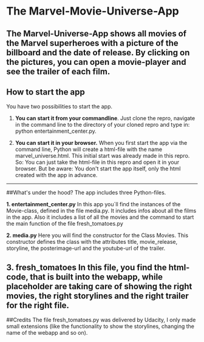 # The Marvel-Movie-Universe-App
The Marvel-Universe-App shows all movies of the Marvel superheroes with a picture of the billboard and the date of release. By clicking on the pictures, you can open a movie-player and see the trailer of each film.
--------

## How to start the app
You have two possibilities to start the app.

1. **You can start it from your commandline**. Just clone the repro, navigate in the command line to the directory of your cloned repro and type in: python entertainment_center.py.

2. **You can start it in your browser.** When you first start the app via the command line, Python will create a html-file with the name marvel_universe.html. This initial start was already made in this repro. So: You can just take the html-file in this repro and open it in your browser. But be aware: You don't start the app itself, only the html created with the app in advance.
--------------

##What's under the hood?
The app includes three Python-files.

**1. entertainment_center.py**
In this app you´ll find the instances of the Movie-class, defined in the file media.py. It includes infos about all the films in the app. Also it includes a list of all the movies and the command to start the main function of the file fresh_tomatoes.py

**2. media.py**
Here you will find the constructor for the Class Movies. This constructor defines the class with the attributes title, movie_release, storyline, the posterimage-url and the youtube-url of the trailer.

**3. fresh_tomatoes**
In this file, you find the html-code, that is built into the webapp, while placeholder are taking care of showing the right movies, the right storylines and the right trailer for the right file.
------------

##Credits
The file fresh_tomatoes.py was delivered by Udacity, I only made small extensions (like the functionality to show the storylines, changing the name of the webapp and so on).




